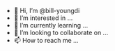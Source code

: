 - 👋 Hi, I’m @bill-youngdi
- 👀 I’m interested in ...
- 🌱 I’m currently learning ...
- 💞️ I’m looking to collaborate on ...
- 📫 How to reach me ...

<!---
bill-youngdi/bill-youngdi is a ✨ special ✨ repository because its `README.md` (this file) appears on your GitHub profile.
You can click the Preview link to take a look at your changes.
--->
